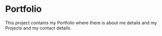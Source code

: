 # Portfolio
This project contains my Portfolio where there is about me details and my Projects and my contact details.